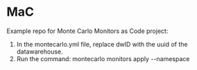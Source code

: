 # MaC

Example repo for Monte Carlo Monitors as Code project:
   1. In the montecarlo.yml file, replace dwID with the uuid of the datawarehouse.
   2. Run the command: montecarlo monitors apply --namespace <space name> 
 
